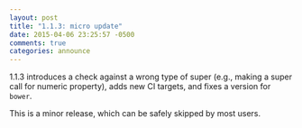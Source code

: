 ```yaml
---
layout: post
title: "1.1.3: micro update"
date: 2015-04-06 23:25:57 -0500
comments: true
categories: announce
---
```


1.1.3 introduces a check against a wrong type of super (e.g., making a super
call for numeric property), adds new CI targets, and fixes a version for `bower`.

This is a minor release, which can be safely skipped by most users.
